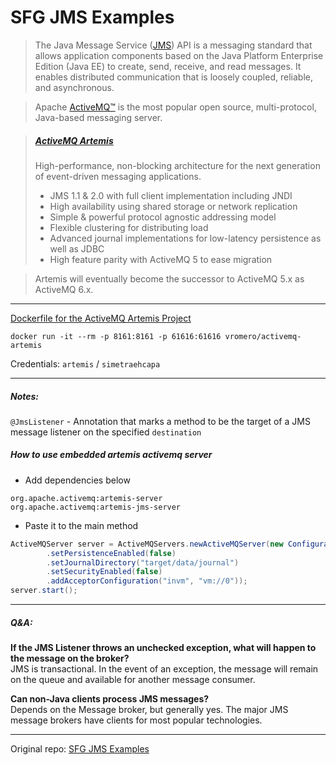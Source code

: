 # SFG JMS Examples

> The Java Message Service ([JMS](https://www.oracle.com/java/technologies/java-message-service.html)) API is a messaging standard that allows application components based on the Java Platform Enterprise Edition (Java EE) to create, send, receive, and read messages. It enables distributed communication that is loosely coupled, reliable, and asynchronous.

> Apache [ActiveMQ™](https://activemq.apache.org/index.html) is the most popular open source, multi-protocol, Java-based messaging server.

> ##### [ActiveMQ Artemis](https://activemq.apache.org/index.html)
> High-performance, non-blocking architecture for the next generation of event-driven messaging applications.
> * JMS 1.1 & 2.0 with full client implementation including JNDI
> * High availability using shared storage or network replication
> * Simple & powerful protocol agnostic addressing model
> * Flexible clustering for distributing load
> * Advanced journal implementations for low-latency persistence as well as JDBC
> * High feature parity with ActiveMQ 5 to ease migration

> Artemis will eventually become the successor to ActiveMQ 5.x as ActiveMQ 6.x.

---

[Dockerfile for the ActiveMQ Artemis Project](https://github.com/vromero/activemq-artemis-docker)
```console
docker run -it --rm -p 8161:8161 -p 61616:61616 vromero/activemq-artemis
```
Credentials: 
`artemis` / `simetraehcapa`

---

##### Notes:

`@JmsListener` - Annotation that marks a method to be the target of a JMS message listener on the specified `destination`

##### How to use embedded artemis activemq server
* Add dependencies below
```
org.apache.activemq:artemis-server
org.apache.activemq:artemis-jms-server
```
* Paste it to the main method
```java
ActiveMQServer server = ActiveMQServers.newActiveMQServer(new ConfigurationImpl()
        .setPersistenceEnabled(false)
        .setJournalDirectory("target/data/journal")
        .setSecurityEnabled(false)
        .addAcceptorConfiguration("invm", "vm://0"));
server.start();
```

---

##### Q&A:

**If the JMS Listener throws an unchecked exception, what will happen to the message on the broker?**  
JMS is transactional. In the event of an exception, the message will remain on the queue and available for another message consumer.

**Can non-Java clients process JMS messages?**  
Depends on the Message broker, but generally yes. The major JMS message brokers have clients for most popular technologies.

---
Original repo: 
[SFG JMS Examples](https://github.com/springframeworkguru/sfg-jms)